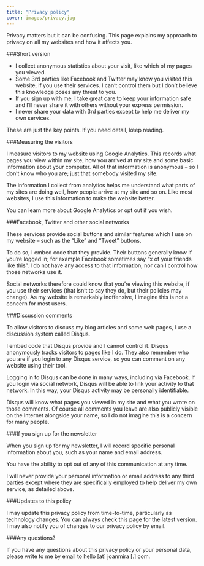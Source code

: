```yaml
---
title: "Privacy policy"
cover: images/privacy.jpg
---
```


Privacy matters but it can be confusing. This page explains my approach to privacy on all my websites and how it affects you.

###Short version

* I collect anonymous statistics about your visit, like which of my pages you viewed.
* Some 3rd parties like Facebook and Twitter may know you visited this website, if you use their services. I can’t control them but I don’t believe this knowledge poses any threat to you.
* If you sign up with me, I take great care to keep your information safe and I’ll never share it with others without your express permission.
* I never share your data with 3rd parties except to help me deliver my own services.

These are just the key points. If you need detail, keep reading.

###Measuring the visitors

I measure visitors to my website using Google Analytics. This records what pages you view within my site, how you arrived at my site and some basic information about your computer. All of that information is anonymous – so I don’t know who you are; just that somebody visited my site.

The information I collect from analytics helps me understand what parts of my sites are doing well, how people arrive at my site and so on. Like most websites, I use this information to make the website better.

You can learn more about Google Analytics or opt out if you wish.

###Facebook, Twitter and other social networks

These services provide social buttons and similar features which I use on my website – such as the “Like” and “Tweet” buttons.

To do so, I embed code that they provide. Their buttons generally know if you’re logged in; for example Facebook sometimes say “x of your friends like this”. I do not have any access to that information, nor can I control how those networks use it.

Social networks therefore could know that you’re viewing this website, if you use their services (that isn’t to say they do, but their policies may change). As my website is remarkably inoffensive, I imagine this is not a concern for most users.

###Discussion comments

To allow visitors to discuss my blog articles and some web pages, I use a discussion system called Disqus.

I embed code that Disqus provide and I cannot control it. Disqus anonymously tracks visitors to pages like I do. They also remember who you are if you login to any Disqus service, so you can comment on any website using their tool.

Logging in to Disqus can be done in many ways, including via Facebook. If you login via social network, Disqus will be able to link your activity to that network. In this way, your Disqus activity may be personally identifiable.

Disqus will know what pages you viewed in my site and what you wrote on those comments. Of course all comments you leave are also publicly visible on the Internet alongside your name, so I do not imagine this is a concern for many people.

###If you sign up for the newsletter

When you sign up for my newsletter, I will record specific personal information about you, such as your name and email address.

You have the ability to opt out of any of this communication at any time.

I will never provide your personal information or email address to any third parties except where they are specifically employed to help deliver my own service, as detailed above.

###Updates to this policy

I may update this privacy policy from time-to-time, particularly as technology changes. You can always check this page for the latest version. I may also notify you of changes to our privacy policy by email.

###Any questions?

If you have any questions about this privacy policy or your personal data, please write to me by email to hello [at] joanmira [.] com.
